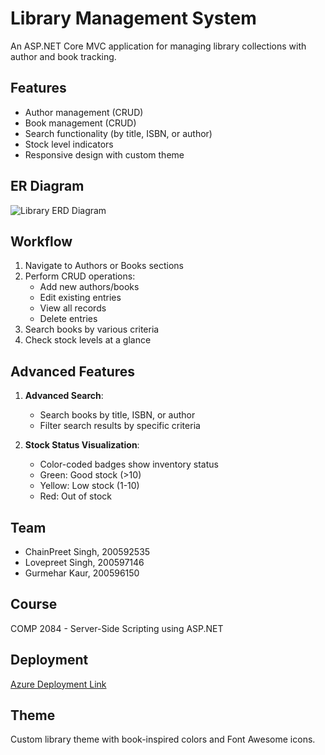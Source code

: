 # Library Management System

An ASP.NET Core MVC application for managing library collections with author and book tracking.

## Features
- Author management (CRUD)
- Book management (CRUD)
- Search functionality (by title, ISBN, or author)
- Stock level indicators
- Responsive design with custom theme

## ER Diagram
![Library ERD Diagram](library-erd.png)

## Workflow
1. Navigate to Authors or Books sections
2. Perform CRUD operations:
   - Add new authors/books
   - Edit existing entries
   - View all records
   - Delete entries
3. Search books by various criteria
4. Check stock levels at a glance

## Advanced Features
1. **Advanced Search**:
   - Search books by title, ISBN, or author
   - Filter search results by specific criteria

2. **Stock Status Visualization**:
   - Color-coded badges show inventory status
   - Green: Good stock (>10)
   - Yellow: Low stock (1-10)
   - Red: Out of stock

## Team
- ChainPreet Singh, 200592535
- Lovepreet Singh, 200597146
- Gurmehar Kaur, 200596150

## Course
COMP 2084 - Server-Side Scripting using ASP.NET

## Deployment
[Azure Deployment Link](your-azure-link-here)

## Theme
Custom library theme with book-inspired colors and Font Awesome icons.